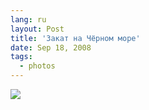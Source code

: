 ```yaml
---
lang: ru
layout: Post
title: 'Закат на Чёрном море'
date: Sep 18, 2008
tags:
  - photos
---
```


![](photo://2008-09-10_5D_7830_Artem_Sapegin)
